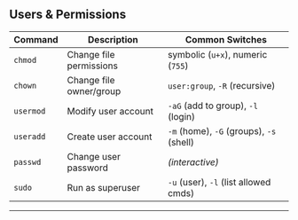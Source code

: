 ## Users & Permissions

| Command   | Description             | Common Switches                          |
| --------- | ----------------------- | ---------------------------------------- |
| `chmod`   | Change file permissions | symbolic (`u+x`), numeric (`755`)        |
| `chown`   | Change file owner/group | `user:group`, `-R` (recursive)           |
| `usermod` | Modify user account     | `-aG` (add to group), `-l` (login)       |
| `useradd` | Create user account     | `-m` (home), `-G` (groups), `-s` (shell) |
| `passwd`  | Change user password    | *(interactive)*                          |
| `sudo`    | Run as superuser        | `-u` (user), `-l` (list allowed cmds)    |

---


